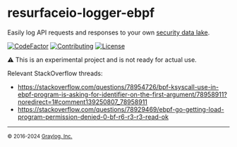# resurfaceio-logger-ebpf
Easily log API requests and responses to your own <a href="https://resurface.io">security data lake</a>.

[![CodeFactor](https://www.codefactor.io/repository/github/resurfaceio/logger-ebpf/badge)](https://www.codefactor.io/repository/github/resurfaceio/logger-ebpf)
[![Contributing](https://img.shields.io/badge/contributions-welcome-green.svg)](https://github.com/resurfaceio/logger-ebpf/blob/master/CONTRIBUTING.md)
[![License](https://img.shields.io/github/license/resurfaceio/logger-ebpf)](https://github.com/resurfaceio/logger-ebpf/blob/master/LICENSE)

⚠️ This is an experimental project and is not ready for actual use.

Relevant StackOverflow threads:
* https://stackoverflow.com/questions/78954726/bpf-ksyscall-use-in-ebpf-program-is-asking-for-identifier-on-the-first-argument/78958911?noredirect=1#comment139250807_78958911
* https://stackoverflow.com/questions/78929469/ebpf-go-getting-load-program-permission-denied-0-bf-r6-r3-r3-read-ok

---
<small>&copy; 2016-2024 <a href="https://resurface.io">Graylog, Inc.</a></small>
